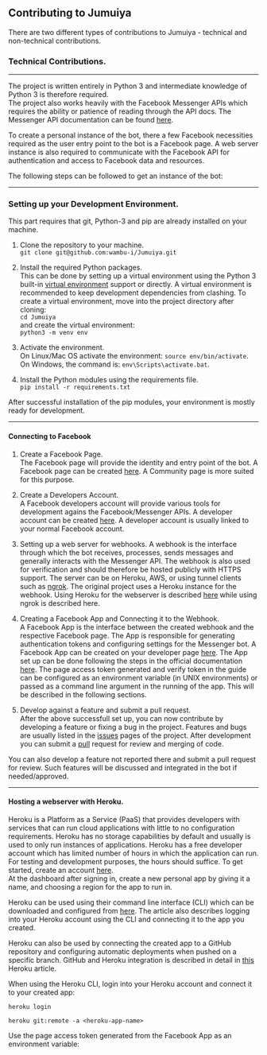 ## Contributing to Jumuiya

There are two different types of contributions to Jumuiya - technical and non-technical contributions.

### Technical Contributions.
---

The project is written entirely in Python 3 and intermediate knowledge of Python 3 is therefore required.  
The project also works heavily with the Facebook Messenger APIs which requires the ability or patience of reading through the API docs. The Messenger API documentation can be found [here](https://developers.facebook.com/docs/messenger-platform/).

To create a personal instance of the bot, there a few Facebook necessities required as the user entry point to the bot is a Facebook page. A web server instance is also required to communicate with the Facebook API for authentication and access to Facebook data and resources.

The following steps can be followed to get an instance of the bot:

---

### Setting up your Development Environment.
This part requires that git, Python-3 and pip are already installed on your machine.

1. Clone the repository to your machine.   
`git clone git@github.com:wambu-i/Jumuiya.git`

2. Install the required Python packages.  
This can be done by setting up a virtual environment using the Python 3 built-in [virtual environment](https://docs.python.org/3/tutorial/venv.html) support or directly. A virtual environment is recommended to keep development dependencies from clashing.
To create a virtual environment, move into the project directory after cloning:  
`cd Jumuiya`  
and create the virtual environment:  
`python3 -m venv env`

3. Activate the environment.  
On Linux/Mac OS activate the environment: `source env/bin/activate`.
On Windows, the command is: `env\Scripts\activate.bat`.

4. Install the Python modules using the requirements file.  
`pip install -r requirements.txt`

After successful installation of the pip modules, your environment is mostly ready for development.

---

#### Connecting to Facebook


1. Create a Facebook Page.  
The Facebook page will provide the identity and entry point of the bot. A Facebook page can be created [here](https://www.facebook.com/pages/create). A Community page is more suited for this purpose.

2. Create a Developers Account.  
A Facebook developers account will provide various tools for development agains the Facebook/Messenger APIs. A developer account can be created [here](https://developers.facebook.com/). A developer account is usually linked to your normal Facebook account.

3. Setting up a web server for webhooks.
A webhook is the interface through which the bot receives, processes, sends messages and generally interacts with the Messenger API. The webhook is also used for verification and should therefore be hosted publicly with HTTPS support. The server can be on Heroku, AWS, or using tunnel clients such as [ngrok](https://ngrok.com/). The original project uses a Heroku instance for the webhook. Using Heroku for the webserver is described [here](#hosting-a-webserver-with-Heroku) while using ngrok is described here.

4. Creating a Facebook App and Connecting it to the Webhook.  
A Facebook App is the interface between the created webhook and the respective Facebook page. The App is responsible for generating authentication tokens and configuring settings for the Messenger bot. A Facebook App can be created on your developer page [here](https://developers.facebook.com/apps). The App set up can be done following the steps in the official documentation [here](https://developers.facebook.com/docs/messenger-platform/getting-started/app-setup).
The page access token generated and verify token in the guide can be configured as an environment variable (in UNIX environments) or passed as a command line argument in the running of the app. This will be described in the following sections.

5. Develop against a feature and submit a pull request.  
After the above successfull set up, you can now contribute by developing a feature or fixing a bug in the project. Features and bugs are usually listed in the [issues](https://github.com/wambu-i/Jumuiya/issues) pages of the project. After development you can submit a [pull](https://help.github.com/en/articles/about-pull-requests) request for review and merging of code.

You can also develop a feature not reported there and submit a pull request for review. Such features will be discussed and integrated in the bot if needed/approved.

---

#### Hosting a webserver with Heroku.
Heroku is a Platform as a Service (PaaS) that provides developers with services that can run cloud applications with little to no configuration requirements. Heroku has no storage capabilities by default and usually is used to only run instances of applications. Heroku has a free developer account which has limited number of hours in which the application can run. For testing and development purposes, the hours should suffice. To get started, create an account [here](https://signup.heroku.com/).   
At the dashboard after signing in, create a new personal app by giving it a name, and choosing a region for the app to run in.

Heroku can be used using their command line interface (CLI) which can be downloaded and configured from [here](https://devcenter.heroku.com/articles/heroku-cli). The article also describes logging into your Heroku account using the CLI and  connecting it to the app you created.

Heroku can also be used by connecting the created app to a GitHub repository and configuring automatic deployments when pushed on a specific branch. GitHub and Heroku integration is described in detail in [this](https://devcenter.heroku.com/articles/github-integration) Heroku article.

When using the Heroku CLI, login into your Heroku account and connect it to your created app:

`heroku login`

`heroku git:remote -a <heroku-app-name>`

Use the page access token generated from the Facebook App as an environment variable:

